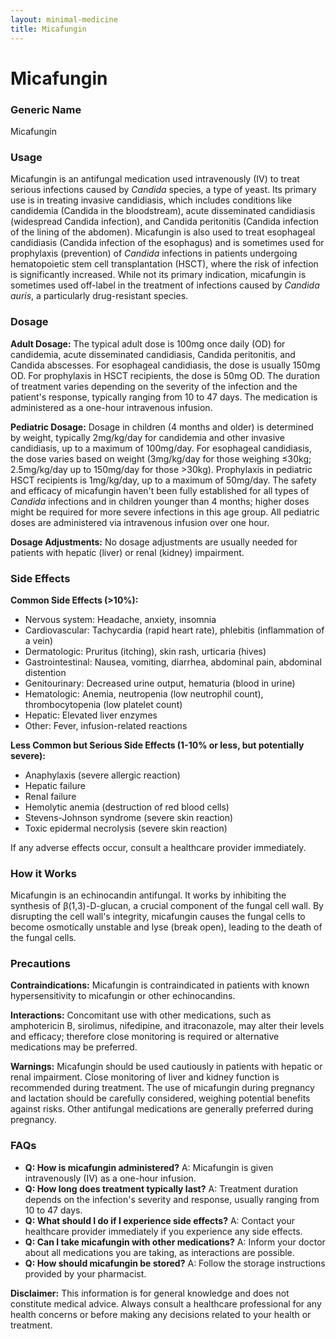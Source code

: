 ```yaml
---
layout: minimal-medicine
title: Micafungin
---
```


# Micafungin
### Generic Name
Micafungin

### Usage
Micafungin is an antifungal medication used intravenously (IV) to treat serious infections caused by *Candida* species, a type of yeast.  Its primary use is in treating invasive candidiasis, which includes conditions like candidemia (Candida in the bloodstream), acute disseminated candidiasis (widespread Candida infection), and Candida peritonitis (Candida infection of the lining of the abdomen).  Micafungin is also used to treat esophageal candidiasis (Candida infection of the esophagus) and is sometimes used for prophylaxis (prevention) of *Candida* infections in patients undergoing hematopoietic stem cell transplantation (HSCT), where the risk of infection is significantly increased.  While not its primary indication, micafungin is sometimes used off-label in the treatment of infections caused by *Candida auris*, a particularly drug-resistant species.

### Dosage

**Adult Dosage:** The typical adult dose is 100mg once daily (OD) for candidemia, acute disseminated candidiasis, Candida peritonitis, and Candida abscesses. For esophageal candidiasis, the dose is usually 150mg OD.  For prophylaxis in HSCT recipients, the dose is 50mg OD.  The duration of treatment varies depending on the severity of the infection and the patient's response, typically ranging from 10 to 47 days.  The medication is administered as a one-hour intravenous infusion.

**Pediatric Dosage:**  Dosage in children (4 months and older) is determined by weight, typically 2mg/kg/day for candidemia and other invasive candidiasis, up to a maximum of 100mg/day. For esophageal candidiasis, the dose varies based on weight (3mg/kg/day for those weighing ≤30kg; 2.5mg/kg/day up to 150mg/day for those >30kg).  Prophylaxis in pediatric HSCT recipients is 1mg/kg/day, up to a maximum of 50mg/day.  The safety and efficacy of micafungin haven't been fully established for all types of *Candida* infections and in children younger than 4 months; higher doses might be required for more severe infections in this age group.  All pediatric doses are administered via intravenous infusion over one hour.


**Dosage Adjustments:** No dosage adjustments are usually needed for patients with hepatic (liver) or renal (kidney) impairment.

### Side Effects

**Common Side Effects (>10%):**

* Nervous system: Headache, anxiety, insomnia
* Cardiovascular: Tachycardia (rapid heart rate), phlebitis (inflammation of a vein)
* Dermatologic: Pruritus (itching), skin rash, urticaria (hives)
* Gastrointestinal: Nausea, vomiting, diarrhea, abdominal pain, abdominal distention
* Genitourinary: Decreased urine output, hematuria (blood in urine)
* Hematologic: Anemia, neutropenia (low neutrophil count), thrombocytopenia (low platelet count)
* Hepatic: Elevated liver enzymes
* Other: Fever, infusion-related reactions


**Less Common but Serious Side Effects (1-10% or less, but potentially severe):**

* Anaphylaxis (severe allergic reaction)
* Hepatic failure
* Renal failure
* Hemolytic anemia (destruction of red blood cells)
* Stevens-Johnson syndrome (severe skin reaction)
* Toxic epidermal necrolysis (severe skin reaction)


If any adverse effects occur, consult a healthcare provider immediately.

### How it Works

Micafungin is an echinocandin antifungal.  It works by inhibiting the synthesis of β(1,3)-D-glucan, a crucial component of the fungal cell wall.  By disrupting the cell wall's integrity, micafungin causes the fungal cells to become osmotically unstable and lyse (break open), leading to the death of the fungal cells.


### Precautions

**Contraindications:** Micafungin is contraindicated in patients with known hypersensitivity to micafungin or other echinocandins.

**Interactions:**  Concomitant use with other medications, such as amphotericin B, sirolimus, nifedipine, and itraconazole, may alter their levels and efficacy; therefore close monitoring is required or alternative medications may be preferred.

**Warnings:** Micafungin should be used cautiously in patients with hepatic or renal impairment.  Close monitoring of liver and kidney function is recommended during treatment.  The use of micafungin during pregnancy and lactation should be carefully considered, weighing potential benefits against risks.  Other antifungal medications are generally preferred during pregnancy.

### FAQs

* **Q: How is micafungin administered?** A: Micafungin is given intravenously (IV) as a one-hour infusion.
* **Q: How long does treatment typically last?** A: Treatment duration depends on the infection's severity and response, usually ranging from 10 to 47 days.
* **Q: What should I do if I experience side effects?** A: Contact your healthcare provider immediately if you experience any side effects.
* **Q: Can I take micafungin with other medications?** A:  Inform your doctor about all medications you are taking, as interactions are possible.
* **Q: How should micafungin be stored?** A: Follow the storage instructions provided by your pharmacist.


**Disclaimer:** This information is for general knowledge and does not constitute medical advice. Always consult a healthcare professional for any health concerns or before making any decisions related to your health or treatment.
